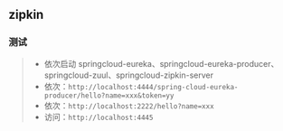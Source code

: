 ## zipkin

### 测试
> * 依次启动 springcloud-eureka、springcloud-eureka-producer、springcloud-zuul、springcloud-zipkin-server
> * 依次：`http://localhost:4444/spring-cloud-eureka-producer/hello?name=xxx&token=yy`
> * 依次：`http://localhost:2222/hello?name=xxx`
> * 访问：`http://localhost:4445`
